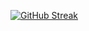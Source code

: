 [![GitHub Streak](https://streak-stats.demolab.com/?user=bouhadi-m3d)](https://git.io/streak-stats)

